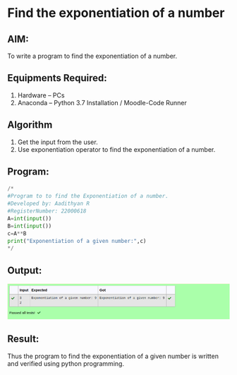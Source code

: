 # Find the exponentiation of a number

## AIM:
To write a program to find the exponentiation of a number.

## Equipments Required:
1. Hardware – PCs
2. Anaconda – Python 3.7 Installation / Moodle-Code Runner

## Algorithm
1. Get the input from the user.
2. Use exponentiation operator to find the exponentiation of a number.

## Program:
```python
/*
#Program to to find the Exponentiation of a number.
#Developed by: Aadithyan R
#RegisterNumber: 22000618
A=int(input())
B=int(input())
c=A**B
print("Exponentiation of a given number:",c)
*/
```

## Output:
![output](exponent.png)


## Result:
Thus the program to find the exponentiation of a given number is written and verified using python programming.
